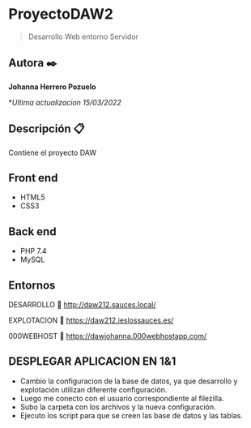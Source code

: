 # ProyectoDAW2

> Desarrollo  Web entorno Servidor


## Autora ✒️
**Johanna Herrero Pozuelo**

**Ultima actualizacion 15/03/2022*


## Descripción 📋
Contiene el proyecto DAW

## Front end
- HTML5
- CSS3

## Back end
- PHP 7.4
- MySQL

## Entornos

DESARROLLO
:link: http://daw212.sauces.local/

EXPLOTACION
:link: https://daw212.ieslossauces.es/

000WEBHOST
:link: https://dawjohanna.000webhostapp.com/

## DESPLEGAR APLICACION EN 1&1

- Cambio la configuracion de la base de datos, ya que desarrollo y explotación utilizan diferente configuración.
- Luego me conecto con el usuario correspondiente al filezilla.
- Subo la carpeta con los archivos y la nueva configuración.
- Ejecuto los script para que se creen las base de datos y las tablas.









